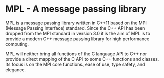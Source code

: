 # MPL - A message passing library

MPL is a message passing library written in C++11 based on the MPI 
(Message Passing Interface) standard.  Since the C++ API has been dropped 
from the MPI standard in version 3.0 it is the aim of MPL is to provide a 
modern C++ message passing library for high performance computing.

MPL will neither bring all functions of the C language API to C++ nor 
provide a direct mapping of the C API to some C++ functions and classes. 
Its focus is on the MPI core functions, ease of use, type safety, and 
elegance. 
